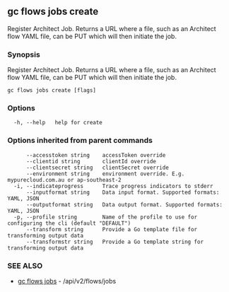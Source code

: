 ## gc flows jobs create

Register Architect Job. Returns a URL where a file, such as an Architect flow YAML file, can be PUT which will then initiate the job.

### Synopsis

Register Architect Job. Returns a URL where a file, such as an Architect flow YAML file, can be PUT which will then initiate the job.

```
gc flows jobs create [flags]
```

### Options

```
  -h, --help   help for create
```

### Options inherited from parent commands

```
      --accesstoken string    accessToken override
      --clientid string       clientId override
      --clientsecret string   clientSecret override
      --environment string    environment override. E.g. mypurecloud.com.au or ap-southeast-2
  -i, --indicateprogress      Trace progress indicators to stderr
      --inputformat string    Data input format. Supported formats: YAML, JSON
      --outputformat string   Data output format. Supported formats: YAML, JSON
  -p, --profile string        Name of the profile to use for configuring the cli (default "DEFAULT")
      --transform string      Provide a Go template file for transforming output data
      --transformstr string   Provide a Go template string for transforming output data
```

### SEE ALSO

* [gc flows jobs](gc_flows_jobs.html)	 - /api/v2/flows/jobs


